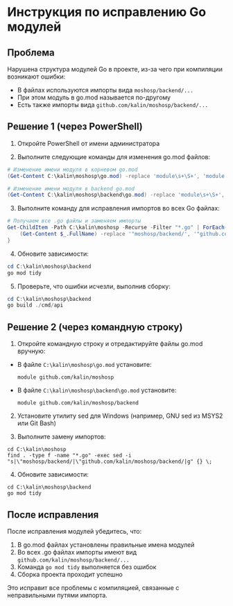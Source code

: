 # Инструкция по исправлению Go модулей

## Проблема

Нарушена структура модулей Go в проекте, из-за чего при компиляции возникают ошибки:
- В файлах используются импорты вида `moshosp/backend/...`
- При этом модуль в go.mod называется по-другому
- Есть также импорты вида `github.com/kalin/moshosp/backend/...`

## Решение 1 (через PowerShell)

1. Откройте PowerShell от имени администратора

2. Выполните следующие команды для изменения go.mod файлов:

```powershell
# Изменение имени модуля в корневом go.mod
(Get-Content C:\kalin\moshosp\go.mod) -replace 'module\s+\S+', 'module github.com/kalin/moshosp' | Set-Content C:\kalin\moshosp\go.mod

# Изменение имени модуля в backend go.mod
(Get-Content C:\kalin\moshosp\backend\go.mod) -replace 'module\s+\S+', 'module github.com/kalin/moshosp/backend' | Set-Content C:\kalin\moshosp\backend\go.mod
```

3. Выполните команду для исправления импортов во всех Go файлах:

```powershell
# Получаем все .go файлы и заменяем импорты
Get-ChildItem -Path C:\kalin\moshosp -Recurse -Filter "*.go" | ForEach-Object {
    (Get-Content $_.FullName) -replace '"moshosp/backend/', '"github.com/kalin/moshosp/backend/' | Set-Content $_.FullName
}
```

4. Обновите зависимости:

```powershell
cd C:\kalin\moshosp\backend
go mod tidy
```

5. Проверьте, что ошибки исчезли, выполнив сборку:

```powershell
cd C:\kalin\moshosp\backend
go build ./cmd/api
```

## Решение 2 (через командную строку)

1. Откройте командную строку и отредактируйте файлы go.mod вручную:

- В файле `C:\kalin\moshosp\go.mod` установите:
  ```
  module github.com/kalin/moshosp
  ```

- В файле `C:\kalin\moshosp\backend\go.mod` установите:
  ```
  module github.com/kalin/moshosp/backend
  ```

2. Установите утилиту sed для Windows (например, GNU sed из MSYS2 или Git Bash)

3. Выполните замену импортов:
```
cd C:\kalin\moshosp
find . -type f -name "*.go" -exec sed -i "s|\"moshosp/backend/|\"github.com/kalin/moshosp/backend/|g" {} \;
```

4. Обновите зависимости:
```
cd C:\kalin\moshosp\backend
go mod tidy
```

## После исправления

После исправления модулей убедитесь, что:

1. В go.mod файлах установлены правильные имена модулей
2. Во всех .go файлах импорты имеют вид `github.com/kalin/moshosp/backend/...`
3. Команда `go mod tidy` выполняется без ошибок
4. Сборка проекта проходит успешно

Это исправит все проблемы с компиляцией, связанные с неправильными путями импорта. 